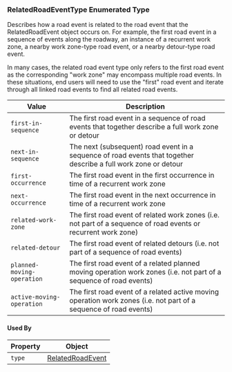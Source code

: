 ### RelatedRoadEventType Enumerated Type
Describes how a road event is related to the road event that the RelatedRoadEvent object occurs on. For example, the first road event in a sequence of events along the roadway, an instance of a recurrent work zone, a nearby work zone-type road event, or a nearby detour-type road event. 

In many cases, the related road event type only refers to the first road event as the corresponding "work zone" may encompass multiple road events.  In these situations, end users will need to use the "first" road event and iterate through all linked road events to find all related road events.

Value | Description
--- | ---
`first-in-sequence` | The first road event in a sequence of road events that together describe a full work zone or detour
`next-in-sequence` | The next (subsequent) road event in a sequence of road events that together describe a full work zone or detour
`first-occurrence` | The first road event in the first occurrence in time of a recurrent work zone
`next-occurrence` | The first road event in the next occurrence in time of a recurrent work zone
`related-work-zone` | The first road event of related work zones (i.e. not part of a sequence of road events or recurrent work zone)
`related-detour` | The first road event of related detours (i.e. not part of a sequence of road events)
`planned-moving-operation` | The first road event of a related planned moving operation work zones (i.e. not part of a sequence of road events)
`active-moving-operation` | The first road event of a related active moving operation work zones (i.e. not part of a sequence of road events)

#### Used By
Property | Object
--- | ---
`type` | [RelatedRoadEvent](/spec-content/objects/RelatedRoadEvent.md)
